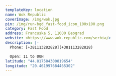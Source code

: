```yaml
---
templateKey: location
name: Wok Republic
coverImage: /img/wok.jpg
pin: /img/run-bgd_fast-food_icon_100x100.png
category: Fast Food
address: Francuska 5, 11000 Beograd
website: <https://www.wok-republic.com/serbia/>
description: |-
  Phone: [+381113282828](+381113282828)

  Open: 11 to 00H
latitude: "44.817584300819654"
longitude: "20.461997684465302"
---
```

